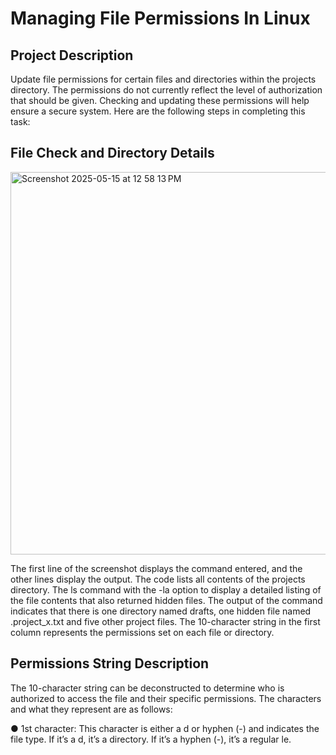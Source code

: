 # Managing File Permissions In Linux

## Project Description  
Update file permissions for certain files and directories within the projects directory. The permissions do not currently reflect the level of
authorization that should be given. Checking and updating these permissions will help ensure a secure system. Here are the following steps in completing this task:
## File Check and Directory Details
<img width="612" alt="Screenshot 2025-05-15 at 12 58 13 PM" src="https://github.com/user-attachments/assets/dee5c614-239c-49f7-b240-b1ae0ccab411" />

The first line of the screenshot displays the command entered, and the other lines display the output. The code lists all contents of the projects directory. The ls command with the -la option to display a detailed listing of the file contents that also returned hidden files. The output of the command indicates that there is one directory named drafts, one hidden file named .project_x.txt and five other project files. The 10-character string in the first column represents the permissions set on each file or directory.
## Permissions String Description
The 10-character string can be deconstructed to determine who is authorized to access the file and their specific permissions. The characters and what they represent are as follows:

● 1st character: This character is either a d or hyphen (-) and indicates the file type. If it’s a d, it’s a directory. If it’s a hyphen (-), it’s a regular
le.
